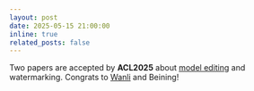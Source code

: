 ```yaml
---
layout: post
date: 2025-05-15 21:00:00
inline: true
related_posts: false
---
```


Two papers are accepted by **ACL2025** about [model editing](https://arxiv.org/abs/2502.11177) and watermarking.
Congrats to [Wanli](https://yangwl.site/) and Beining!
